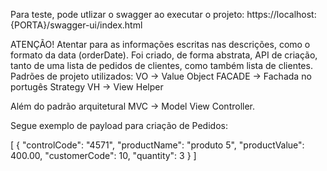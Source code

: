 Para teste, pode utlizar o swagger ao executar o projeto:
https://localhost:{PORTA}/swagger-ui/index.html

ATENÇÃO! Atentar para as informações escritas nas descrições, como o formato da data (orderDate).
Foi criado, de forma abstrata, API de criação, tanto de uma lista de pedidos de clientes, como também lista de clientes.
Padrões de projeto utilizados:
VO -> Value Object
FACADE -> Fachada no portugês
Strategy
VH -> View Helper

Além do padrão arquitetural MVC -> Model View Controller.

Segue exemplo de payload para criação de Pedidos:

[
    {
        "controlCode": "4571",
        "productName": "produto 5",
        "productValue": 400.00,
        "customerCode": 10,
        "quantity": 3
    }
]
